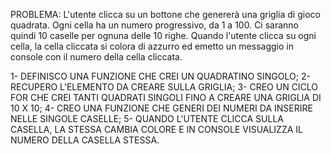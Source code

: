 PROBLEMA: L'utente clicca su un bottone che genererà una griglia di gioco quadrata.
Ogni cella ha un numero progressivo, da 1 a 100. Ci saranno quindi 10 caselle per ognuna delle 10 righe. Quando l'utente clicca su ogni cella, la cella cliccata si colora di azzurro ed emetto un messaggio in console con il numero della cella cliccata.


1- DEFINISCO UNA FUNZIONE CHE CREI UN QUADRATINO SINGOLO;
2- RECUPERO L'ELEMENTO DA CREARE SULLA GRIGLIA;
3- CREO UN CICLO FOR CHE CREI TANTI QUADRATI SINGOLI FINO A CREARE UNA GRIGLIA DI 10 X 10;
4- CREO UNA FUNZIONE CHE GENERI DEI NUMERI DA INSERIRE NELLE SINGOLE CASELLE;
5- QUANDO L'UTENTE CLICCA SULLA CASELLA, LA STESSA CAMBIA COLORE E IN CONSOLE VISUALIZZA IL NUMERO DELLA CASELLA STESSA.